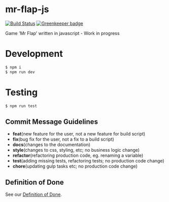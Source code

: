 # mr-flap-js

[![Build Status](https://travis-ci.org/pinussilvestrus/mr-flap-js.svg?branch=master)](https://travis-ci.org/pinussilvestrus/mr-flap-js)
[![Greenkeeper badge](https://badges.greenkeeper.io/pinussilvestrus/mr-flap-js.svg)](https://greenkeeper.io/)

Game 'Mr Flap' written in javascript - Work in progress

# Development
```sh
$ npm i
$ npm run dev
```

# Testing
```sh
$ npm run test
```

## Commit Message Guidelines

* **feat**(new feature for the user, not a new feature for build script)
* **fix**(bug fix for the user, not a fix to a build script)
* **docs**(changes to the documentation)
* **style**(changes to css, styling, etc; no business logic change)
* **refactor**(refactoring production code, eg. renaming a variable)
* **test**(adding missing tests, refactoring tests; no production code change)
* **chore**(updating gulp tasks etc; no production code change)

## Definition of Done

See our [Definition of Done](https://github.com/pinussilvestrus/mr-flap-js/blob/master/DEFINITION_OF_DONE.md).
